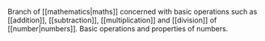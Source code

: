 Branch of [[mathematics|maths]] concerned with basic operations such as [[addition]], [[subtraction]], [[multiplication]] and [[division]] of [[number|numbers]].
Basic operations and properties of numbers.